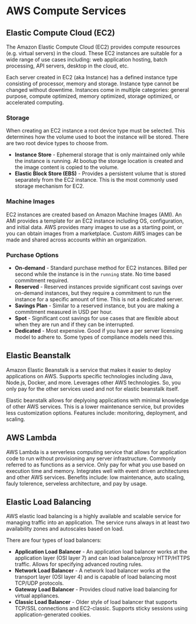 # AWS Compute Services

## Elastic Compute Cloud (EC2)

The Amazon Elastic Compute Cloud (EC2) provides compute resources (e.g. virtual servers) in the cloud. These EC2 instances are suitable for a wide range of use cases including: web application hosting, batch processing, API servers, desktop in the cloud, etc. 

Each server created in EC2 (aka Instance) has a defined instance type consisting of processor, memory and storage. Instance type cannot be changed without downtime. Instances come in multiple categories: general purpose, compute optimized, memory optimized, storage optimized, or accelerated computing. 

### Storage 

When creating an EC2 instance a root device type must be selected. This determines how the volume used to boot the instance will be stored. There are two root device types to choose from.

  * **Instance Store** - Ephemeral storage that is only maintained only while the instance is running. At bootup the storage location is created and the image content is copied to the volume.
  * **Elastic Block Store (EBS)** - Provides a persistent volume that is stored separately from the EC2 instance. This is the most commonly used storage mechanism for EC2. 

### Machine Images

EC2 instances are created based on Amazon Machine Images (AMI). An AMI provides a template for an EC2 instance including OS, configuration, and initial data. AWS provides many images to use as a starting point, or you can obtain images from a marketplace. Custom AWS images can be made and shared across accounts within an organization.

### Purchase Options

  * **On-demand** - Standard purchase method for EC2 instances. Billed per second while the instance is in the `running` state. No time based commitment required.
  * **Reserved** - Reserved instances provide significant cost savings over on-demand instances, but they require a commitment to run the instance for a specific amount of time. This is not a dedicated server.
  * **Savings Plan** - Similar to a reserved instance, but you are making a commitment measured in USD per hour.
  * **Spot** - Significant cost savings for use cases that are flexible about when they are run and if they can be interrupted. 
  * **Dedicated** - Most expensive. Good if you have a per server licensing model to adhere to. Some types of compliance models need this.

## Elastic Beanstalk

Amazon Elastic Beanstalk is a service that makes it easier to deploy applications on AWS. Supports specific technologies including Java, Node.js, Docker, and more. Leverages other AWS technologies. So, you only pay for the other services used and not for elastic beanstalk itself. 

Elastic beanstalk allows for deplyoing applications with minimal knowledge of other AWS services. This is a lower maintenance service, but provides less customization options. Features include: monitoring, deployment, and scaling. 

## AWS Lambda

AWS Lambda is a serverless computing service that allows for application code to run without provisioning any server infrastructure. Commonly referred to as functions as a service. Only pay for what you use based on execution time and memory. Integrates well with event driven architectures and other AWS services. Benefits include: low maintenance, auto scaling, fauly tolerence, serveless architecture, and pay by usage.


## Elastic Load Balancing

AWS elastic load balancing is a highly available and scalable service for managing traffic into an application. The service runs always in at least two availability zones and autoscales based on load.

There are four types of load balancers:

 * **Application Load Balancer** - An application load balancer works at the application layer (OSI layer 7) and can load balance/proxy HTTP/HTTPS traffic. Allows for specifying advanced routing rules.
 * **Network Load Balancer** - A network load balancer works at the transport layer (OSI layer 4) and is capable of load balancing most TCP/UDP protocols.
 * **Gateway Load Balancer** - Provides cloud native load balancing for virtual appliances. 
 * **Classic Load Balancer** - Older style of load balancer that supports TCP/SSL connections and EC2-classic. Supports sticky sessions using application-generated cookies.